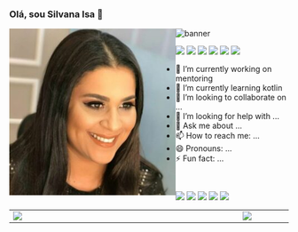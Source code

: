 ### Olá, sou Silvana Isa 👋
![banner](https://github.com/silvanaisa/silvanaisa/blob/main/banner.jpg)
<img width="300px" align="left" src="profile-1-300x300.jpg" />


<!--
**silvanaisa/silvanaisa** is a ✨ _special_ ✨ repository because its `README.md` (this file) appears on your GitHub profile.

Here are some ideas to get you started:

- 🔭 I’m currently working on ...
- 🌱 I’m currently learning ...
- 👯 I’m looking to collaborate on ...
- 🤔 I’m looking for help with ...
- 💬 Ask me about ...
- 📫 How to reach me: ...
- 😄 Pronouns: ...
- ⚡ Fun fact: ...
-->
<a href="#"><img border="0" src="https://img.shields.io/badge/Python-3776AB?style=for-the-badge&logo=python&logoColor=white" /></a>
<a href="#"><img border="0" src="https://img.shields.io/badge/HTML-239120?style=for-the-badge&logo=html5&logoColor=white" /></a>
<a href="#"><img border="0" src="https://img.shields.io/badge/CSS3-1572B6?style=for-the-badge&logo=css3&logoColor=white" /></a>
<a href="#"><img border="0" src="https://img.shields.io/badge/React-20232A?style=for-the-badge&logo=react&logoColor=61DAFB" /></a>
<a href="#"><img border="0" src="https://img.shields.io/badge/JavaScript-F7DF1E?style=for-the-badge&logo=javascript&logoColor=black" /></a>
<a href="#"><img border="0" src="https://img.shields.io/badge/PHP-777BB4?style=for-the-badge&logo=php&logoColor=white" /></a>
 

- 🔭 I’m currently working on mentoring
- 🌱 I’m currently learning kotlin
- 👯 I’m looking to collaborate on ...
- 🤔 I’m looking for help with ...
- 💬 Ask me about ...
- 📫 How to reach me: ...
- 😄 Pronouns: ...
- ⚡ Fun fact: ...
<br>
<p>
<div>

</div>



<a href="#"><img border="0" src="https://img.shields.io/badge/Telegram-2CA5E0?style=for-the-badge&logo=telegram&logoColor=white" /></a>
<a href="#"><img border="0" src="https://img.shields.io/badge/WhatsApp-25D366?style=for-the-badge&logo=whatsapp&logoColor=white" /></a>
<a href="#"><img border="0" src="https://img.shields.io/badge/Facebook-1877F2?style=for-the-badge&logo=facebook&logoColor=white" /></a>
<a href=""><img border="0" src="https://img.shields.io/badge/Instagram-E4405F?style=for-the-badge&logo=instagram&logoColor=white" /></a>
<a href="#"><img border="0" src="https://img.shields.io/badge/YouTube-FF0000?style=for-the-badge&logo=youtube&logoColor=white"/></a>
  </div>

<center>
<table>
    <tr>
        <td><img width="400px" align="left" src="https://github-readme-stats.vercel.app/api/top-langs/?username=silvanaisa&hide=html&layout=compact&theme=buefy" /></td>
        <td><img width="495px" align="left" src="https://github-readme-stats.vercel.app/api?username=silvanaisa&theme=buefy"/></td>
    </tr>   
</table>
</center>  







